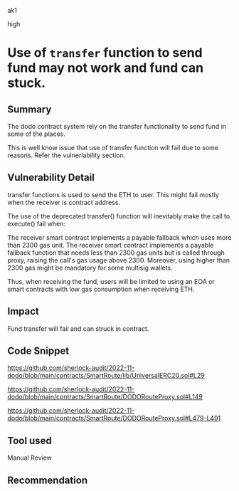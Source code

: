 ak1

high

# Use of `transfer` function to send fund may not work and fund can stuck.

## Summary
The dodo contract system rely on the transfer functionality to send fund in some of the places.

This is well know issue that use of transfer function will fail due to some reasons. Refer the vulnerlability section.

## Vulnerability Detail
transfer functions is used to send the ETH to user. This might fail mostly when the receiver is contract address.

The use of the deprecated transfer() function will inevitably make the call to execute() fail when:

The receiver smart contract implements a payable fallback which uses more than 2300 gas unit.
The receiver smart contract implements a payable fallback function that needs less than 2300 gas units but is called through proxy, raising the call's gas usage above 2300.
Moreover, using higher than 2300 gas might be mandatory for some multisig wallets.

Thus, when receiving the fund, users will be limited to using an EOA or smart contracts with low gas consumption when receiving ETH.

## Impact

Fund transfer will fail and can struck in contract.

## Code Snippet
https://github.com/sherlock-audit/2022-11-dodo/blob/main/contracts/SmartRoute/lib/UniversalERC20.sol#L29

https://github.com/sherlock-audit/2022-11-dodo/blob/main/contracts/SmartRoute/DODORouteProxy.sol#L149

https://github.com/sherlock-audit/2022-11-dodo/blob/main/contracts/SmartRoute/DODORouteProxy.sol#L479-L491

## Tool used

Manual Review

## Recommendation

